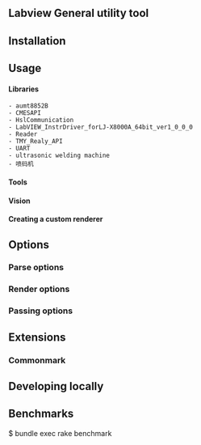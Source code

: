 ## Labview General utility tool

## Installation

## Usage

#### Libraries
    - aumt8852B
    - CMESAPI
    - HslCommunication
    - LabVIEW_InstrDriver_forLJ-X8000A_64bit_ver1_0_0_0
    - Reader
    - TMY_Realy_API
    - UART
    - ultrasonic welding machine
    - 喷码机
#### Tools
#### Vision
#### Creating a custom renderer

## Options

### Parse options

### Render options

### Passing options

## Extensions

### Commonmark

## Developing locally


## Benchmarks

$ bundle exec rake benchmark

```
